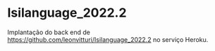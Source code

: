# Isilanguage_2022.2

Implantação do back end de https://github.com/leonvitturi/Isilanguage_2022.2 no serviço Heroku.
